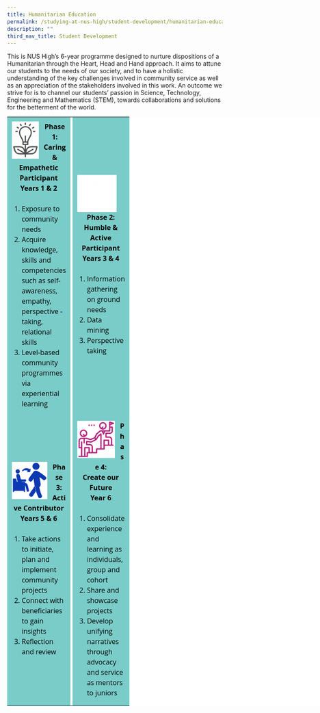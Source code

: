 ```yaml
---
title: Humanitarian Education
permalink: /studying-at-nus-high/student-development/humanitarian-education/
description: ""
third_nav_title: Student Development
---
```

This is NUS High’s 6-year programme designed to nurture dispositions of a Humanitarian through the Heart, Head and Hand approach. It aims to attune our students to the needs of our society, and to have a holistic understanding of the key challenges involved in community service as well as an appreciation of the stakeholders involved in this work. An outcome we strive for is to channel our students’ passion in Science, Technology, Engineering and Mathematics (STEM), towards collaborations and solutions for the betterment of the world.

<table style="margin: 0px; outline: 0px; padding: 0px; color: rgb(0, 0, 0); font-family: &quot;Open Sans&quot;, sans-serif; font-size: 16px; font-style: normal; font-variant-ligatures: normal; font-variant-caps: normal; font-weight: 400; letter-spacing: normal; orphans: 2; text-align: left; text-transform: none; white-space: normal; widows: 2; word-spacing: 0px; -webkit-text-stroke-width: 0px; background-color: rgb(255, 255, 255); text-decoration-thickness: initial; text-decoration-style: initial; text-decoration-color: initial; width: 1180px;" align="center" border="0" id="top-table"><tbody style="margin: 0px; outline: 0px; padding: 0px;"><tr style="margin: 0px; outline: 0px; padding: 0px;"><td style="margin: 0px; outline: 0px; padding: 10px; background-color: rgb(122, 204, 200);"><div style="margin: 0px; outline: 0px; padding: 0px; line-height: 24px;"><img style="margin: 0px 10px 0px 0px; outline: none; padding: 0px; border: none; float: left; object-fit: contain; object-position: center top; width: 65px; height: 87px; text-align: left;" class="ive_eobj_left" alt="Phase 1 icon.png" src="/images/humanitarian1.jpg"><b style="margin: 0px; outline: 0px; padding: 0px;"><div style="margin: 0px; outline: 0px; padding: 0px; line-height: 24px; text-align: center;"><b style="margin: 0px; outline: 0px; padding: 0px;">Phase 1:</b></div><div style="margin: 0px; outline: 0px; padding: 0px; line-height: 24px; text-align: center;"><b style="margin: 0px; outline: 0px; padding: 0px;">Caring &amp; Empathetic Participant</b></div><div style="margin: 0px; outline: 0px; padding: 0px; line-height: 24px; text-align: center;"><b style="margin: 0px; outline: 0px; padding: 0px;">Years 1 &amp; 2</b></div></b></div><div style="margin: 0px; outline: 0px; padding: 0px; line-height: 24px;"><br style="margin: 0px; outline: 0px; padding: 0px;"></div><div style="margin: 0px; outline: 0px; padding: 0px; line-height: 24px;"><ol style="margin: 0px 0px 0.5em 1.5em; outline: 0px; padding: 0px;"><li style="margin: 0px; outline: 0px; padding: 0px;">Exposure to community needs</li><li style="margin: 0px; outline: 0px; padding: 0px;">Acquire knowledge, skills and competencies such as self-awareness, empathy, perspective - taking, relational skills</li><li style="margin: 0px; outline: 0px; padding: 0px;">Level-based community programmes via experiential learning</li></ol></div></td><td style="margin: 0px; outline: 0px; padding: 0px;" width="5px"></td><td style="margin: 0px; outline: 0px; padding: 10px; background-color: rgb(122, 204, 200);"><div style="margin: 0px; outline: 0px; padding: 0px; line-height: 24px;"><img style="margin: 0px 10px 0px 0px; outline: none; padding: 0px; border: none; float: left; object-fit: contain; object-position: center top; width: 94px; height: 87px;" class="ive_eobj_left" alt="Phase 2 white icon.png" src="/images/humanitarian2.jpg"><b style="margin: 0px; outline: 0px; padding: 0px;"><div style="margin: 0px; outline: 0px; padding: 0px; line-height: 24px; text-align: center;"><b style="margin: 0px; outline: 0px; padding: 0px;">Phase 2:</b></div><div style="margin: 0px; outline: 0px; padding: 0px; line-height: 24px; text-align: center;"><b style="margin: 0px; outline: 0px; padding: 0px;">Humble &amp; Active Participant</b></div><div style="margin: 0px; outline: 0px; padding: 0px; line-height: 24px; text-align: center;"><b style="margin: 0px; outline: 0px; padding: 0px;">Years 3 &amp; 4</b></div></b></div><div style="margin: 0px; outline: 0px; padding: 0px; line-height: 24px;"><br style="margin: 0px; outline: 0px; padding: 0px;"></div><div style="margin: 0px; outline: 0px; padding: 0px; line-height: 24px;"><ol style="margin: 0px 0px 0.5em 1.5em; outline: 0px; padding: 0px;"><li style="margin: 0px; outline: 0px; padding: 0px;">Information gathering on ground needs</li><li style="margin: 0px; outline: 0px; padding: 0px;">Data mining</li><li style="margin: 0px; outline: 0px; padding: 0px;">Perspective taking</li></ol></div></td></tr><tr style="margin: 0px; outline: 0px; padding: 0px;"><td style="margin: 0px; outline: 0px; padding: 0px;" width="2px"></td><td style="margin: 0px; outline: 0px; padding: 0px;" width="5px"></td><td style="margin: 0px; outline: 0px; padding: 0px;" width="2px"></td></tr><tr style="margin: 0px; outline: 0px; padding: 0px;"><td style="margin: 0px; outline: 0px; padding: 10px; background-color: rgb(122, 204, 200);"><div style="margin: 0px; outline: 0px; padding: 0px; line-height: 24px;"><img style="margin: 0px 10px 0px 0px; outline: none; padding: 0px; border: none; float: left; object-fit: contain; object-position: center top; width: 85px; height: 87px; text-align: left;" class="ive_eobj_left" alt="Phase 3 icon.png" src="/images/humanitarian3.jpg"><b style="margin: 0px; outline: 0px; padding: 0px;"><div style="margin: 0px; outline: 0px; padding: 0px; line-height: 24px; text-align: center;"><b style="margin: 0px; outline: 0px; padding: 0px;">Phase 3:</b></div><div style="margin: 0px; outline: 0px; padding: 0px; line-height: 24px; text-align: center;"><b style="margin: 0px; outline: 0px; padding: 0px;">Active Contributor</b></div><div style="margin: 0px; outline: 0px; padding: 0px; line-height: 24px; text-align: center;"><b style="margin: 0px; outline: 0px; padding: 0px;">Years 5 &amp; 6</b></div></b></div><div style="margin: 0px; outline: 0px; padding: 0px; line-height: 24px;"><br style="margin: 0px; outline: 0px; padding: 0px;"></div><div style="margin: 0px; outline: 0px; padding: 0px; line-height: 24px;"><ol style="margin: 0px 0px 0.5em 1.5em; outline: 0px; padding: 0px;"><li style="margin: 0px; outline: 0px; padding: 0px;">Take actions to initiate, plan and implement community projects</li><li style="margin: 0px; outline: 0px; padding: 0px;">Connect with beneficiaries to gain insights</li><li style="margin: 0px; outline: 0px; padding: 0px;">Reflection and review</li></ol></div></td><td style="margin: 0px; outline: 0px; padding: 0px;" width="5px"></td><td style="margin: 0px; outline: 0px; padding: 10px; background-color: rgb(122, 204, 200);"><div style="margin: 0px; outline: 0px; padding: 0px; line-height: 24px;"><img style="margin: 0px 10px 0px 0px; outline: none; padding: 0px; border: none; float: left; object-fit: contain; object-position: center top; width: 90px; height: 87px;" class="ive_eobj_left" alt="Phase 4 icon.png" src="/images/humanitarian4.jpg"><b style="margin: 0px; outline: 0px; padding: 0px;"><div style="margin: 0px; outline: 0px; padding: 0px; line-height: 24px; text-align: center;"><b style="margin: 0px; outline: 0px; padding: 0px;">Phase 4:</b></div><div style="margin: 0px; outline: 0px; padding: 0px; line-height: 24px; text-align: center;"><b style="margin: 0px; outline: 0px; padding: 0px;">Create our Future</b></div><div style="margin: 0px; outline: 0px; padding: 0px; line-height: 24px; text-align: center;"><b style="margin: 0px; outline: 0px; padding: 0px;">Year 6</b></div></b></div><div style="margin: 0px; outline: 0px; padding: 0px; line-height: 24px;"><br style="margin: 0px; outline: 0px; padding: 0px;"></div><div style="margin: 0px; outline: 0px; padding: 0px; line-height: 24px;"><ol style="margin: 0px 0px 0.5em 1.5em; outline: 0px; padding: 0px;"><li style="margin: 0px; outline: 0px; padding: 0px;">Consolidate experience and learning as individuals, group and cohort</li><li style="margin: 0px; outline: 0px; padding: 0px;">Share and showcase projects</li><li style="margin: 0px; outline: 0px; padding: 0px;">Develop unifying narratives through advocacy and service as mentors to juniors</li></ol></div></td></tr></tbody></table>

